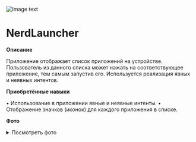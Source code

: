 ﻿![Image text](https://img.shields.io/badge/Entry%20level-beginner-brightgreen)
  
# NerdLauncher
    
    
**Описание**

Приложение отображает список приложений на устройстве. Пользователь из данного списка может нажать на соответствующее приложение, тем самым запустив его. Используется реализация явных и неявных интентов.
    
    
**Приобретённые навыки**

• Использование в приложении явные и неявные интенты. 
• Отображение значков (иконок) для каждого приложения в списке.

**Фото**

<details>
<summary>Посмотреть фото</summary>
<img src="https://github.com/Sasha-Kybik/Android-Development/blob/main/NerdLauncher/Screenshot_1.jpg" alt="Фото" width="300"/>
</details>
